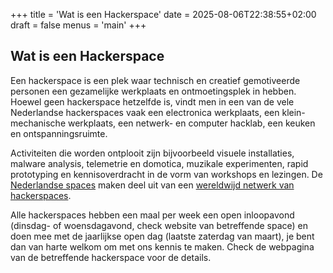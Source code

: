 +++
title = 'Wat is een Hackerspace'
date = 2025-08-06T22:38:55+02:00
draft = false
menus = 'main'
+++

## Wat is een Hackerspace

Een hackerspace is een plek waar technisch en creatief gemotiveerde personen een gezamelijke werkplaats en ontmoetingsplek in hebben. Hoewel geen hackerspace hetzelfde is, vindt men in een van de vele Nederlandse hackerspaces vaak een electronica werkplaats, een klein-mechanische werkplaats, een netwerk- en computer hacklab, een keuken en ontspanningsruimte.

Activiteiten die worden ontplooit zijn bijvoorbeeld visuele installaties, malware analysis, telemetrie en
domotica, muzikale experimenten, rapid prototyping en kennisoverdracht in de vorm van workshops en lezingen. De
[Nederlandse spaces](/kaart "Kaart") maken deel uit van een [wereldwijd netwerk van hackerspaces](https://hackerspaces.org).

Alle hackerspaces hebben een maal per week een open inloopavond (dinsdag- of woensdagavond, check website van
betreffende space) en doen mee met de jaarlijkse open dag (laatste zaterdag van maart), je bent dan van harte
welkom om met ons kennis te maken. Check de webpagina van de betreffende hackerspace voor de details.
